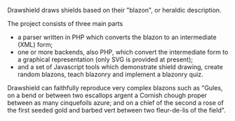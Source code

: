Drawshield draws shields based on their "blazon", or heraldic description. 

The project consists of three main parts 
  * a parser written in PHP which converts the blazon to an intermediate (XML) form; 
  * one or more backends, also PHP, which convert the intermediate form to a graphical representation (only SVG is provided at present);
  * and a set of Javascript tools which demonstrate shield drawing, create random blazons, teach blazonry and implement a blazonry quiz. 
  
Drawshield can faithfully reproduce very complex blazons such as "Gules, 
on a bend or between two escallops argent a Cornish chough proper between as many cinquefoils azure; 
and on a chief of the second a rose of the first seeded gold and barbed vert between two fleur-de-lis of the field".
